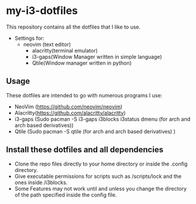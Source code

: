 # my-i3-dotfiles

This repository contains all the dotfiles that I like to use.
- Settings for:
	- neovim (text editor)
        - alacritty(terminal emulator)
        - i3-gaps(Window Manager written in simple language)
        - Qtile(Window manager written in python)

## Usage

These dotfiles are intended to go with numerous programs I use:
- NeoVim (https://github.com/neovim/neovim)
- Alacritty(https://github.com/alacritty/alacritty)
- i3-gaps (Sudo pacman -S i3-gaps i3blocks i3status dmenu (for arch and arch based derivatives))
- Qtile (Sudo pacman -S qtile (for arch and arch based derivatives) )

## Install these dotfiles and all dependencies

- Clone the repo files directly to your home directory or inside the .config directory.
- Give executable permissions for scripts such as /scripts/lock and the ones inside /i3blocks.
- Some Features may not work until and unless you change the directory of the path specified inside the config file.
